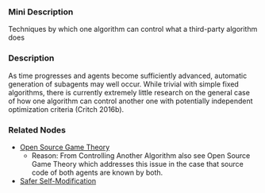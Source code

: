 ### Mini Description

Techniques by which one algorithm can control what a third-party algorithm does

### Description

As time progresses and agents become sufficiently advanced, automatic generation of subagents may well occur. While trivial with simple fixed algorithms, there is currently extremely little research on the general case of how one algorithm can control another one with potentially independent optimization criteria (Critch 2016b).

### Related Nodes

- [Open Source Game Theory](/Value_Alignment/Foundations/Consistent_Decision_Making/Decision_Theory/Open_Source_Game_Theory/Open_Source_Game_Theory.md)
	- Reason: From Controlling Another Algorithm also see Open Source Game Theory which addresses this issue in the case that source code of both agents are known by both.
- [Safer Self-Modification](/Value_Alignment/Foundations/Consistent_Decision_Making/Safer_Self-Modification/Safer_Self-Modification.md)
